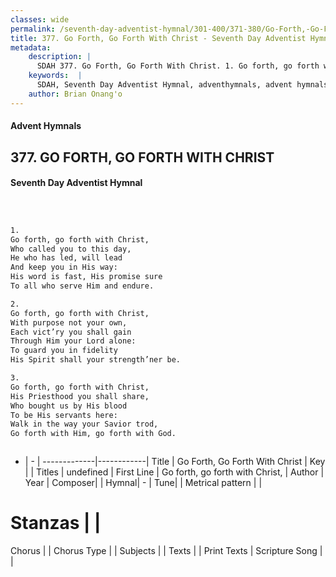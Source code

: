 ```yaml
---
classes: wide
permalink: /seventh-day-adventist-hymnal/301-400/371-380/Go-Forth,-Go-Forth-With-Christ/
title: 377. Go Forth, Go Forth With Christ - Seventh Day Adventist Hymnal
metadata:
    description: |
      SDAH 377. Go Forth, Go Forth With Christ. 1. Go forth, go forth with Christ, Who called you to this day, He who has led, will lead And keep you in His way: His word is fast, His promise sure To all who serve Him and endure.
    keywords:  |
      SDAH, Seventh Day Adventist Hymnal, adventhymnals, advent hymnals, Go Forth, Go Forth With Christ, Go forth, go forth with Christ, 
    author: Brian Onang'o
---
```


#### Advent Hymnals
## 377. GO FORTH, GO FORTH WITH CHRIST
#### Seventh Day Adventist Hymnal

```txt



1.
Go forth, go forth with Christ,
Who called you to this day,
He who has led, will lead
And keep you in His way:
His word is fast, His promise sure
To all who serve Him and endure.

2.
Go forth, go forth with Christ,
With purpose not your own,
Each vict’ry you shall gain
Through Him your Lord alone:
To guard you in fidelity
His Spirit shall your strength’ner be.

3.
Go forth, go forth with Christ,
His Priesthood you shall share,
Who bought us by His blood
To be His servants here:
Walk in the way your Savior trod,
Go forth with Him, go forth with God.



```

- |   -  |
-------------|------------|
Title | Go Forth, Go Forth With Christ |
Key |  |
Titles | undefined |
First Line | Go forth, go forth with Christ, |
Author | 
Year | 
Composer|  |
Hymnal|  - |
Tune|  |
Metrical pattern | |
# Stanzas |  |
Chorus |  |
Chorus Type |  |
Subjects |  |
Texts |  |
Print Texts | 
Scripture Song |  |
  
